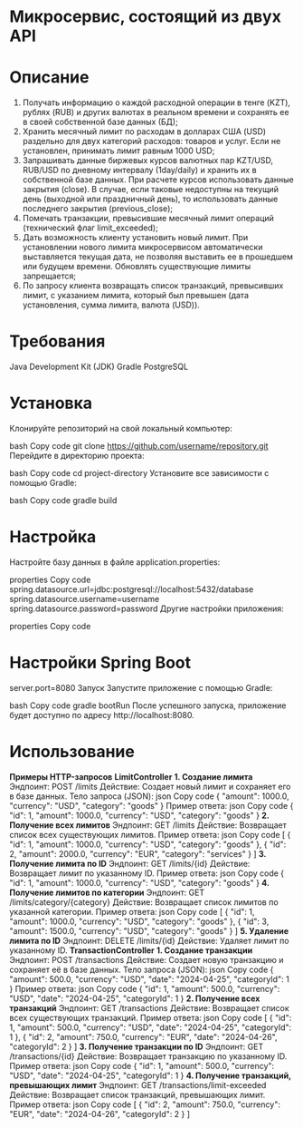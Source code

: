 # Микросервис, состоящий из двух API

# Описание

1.	Получать информацию о каждой расходной операции в тенге (KZT), рублях (RUB) и других валютах в реальном времени и сохранять ее в своей собственной базе данных (БД);
2.	Хранить месячный лимит по расходам в долларах США (USD) раздельно для двух категорий расходов: товаров и услуг. Если не установлен, принимать лимит равным 1000 USD;
3.	Запрашивать данные биржевых курсов валютных пар KZT/USD, RUB/USD по дневному интервалу (1day/daily) и хранить их в собственной базе данных. При расчете курсов использовать данные закрытия (close). В случае, если таковые недоступны на текущий день (выходной или праздничный день), то использовать данные последнего закрытия (previous_close);
4.	Помечать транзакции, превысившие месячный лимит операций (технический флаг limit_exceeded);
5.	Дать возможность клиенту установить новый лимит. При установлении нового лимита микросервисом автоматически выставляется текущая дата, не позволяя выставить ее в прошедшем или будущем времени. Обновлять существующие лимиты запрещается;
6.	По запросу клиента возвращать список транзакций, превысивших лимит, с указанием лимита, который был превышен (дата установления, сумма лимита, валюта (USD)).



# Требования
Java Development Kit (JDK)
Gradle
PostgreSQL
# Установка
Клонируйте репозиторий на свой локальный компьютер:

bash
Copy code
git clone https://github.com/username/repository.git
Перейдите в директорию проекта:

bash
Copy code
cd project-directory
Установите все зависимости с помощью Gradle:

bash
Copy code
gradle build
# Настройка
Настройте базу данных в файле application.properties:

properties
Copy code
spring.datasource.url=jdbc:postgresql://localhost:5432/database
spring.datasource.username=username
spring.datasource.password=password
Другие настройки приложения:

properties
Copy code
# Настройки Spring Boot
server.port=8080
Запуск
Запустите приложение с помощью Gradle:

bash
Copy code
gradle bootRun
После успешного запуска, приложение будет доступно по адресу http://localhost:8080.

# Использование

**Примеры HTTP-запросов**
**LimitController**
**1. Создание лимита**
Эндпоинт: POST /limits
Действие: Создает новый лимит и сохраняет его в базе данных.
Тело запроса (JSON):
json
Copy code
{
  "amount": 1000.0,
  "currency": "USD",
  "category": "goods"
}
Пример ответа:
json
Copy code
{
  "id": 1,
  "amount": 1000.0,
  "currency": "USD",
  "category": "goods"
}
**2. Получение всех лимитов**
Эндпоинт: GET /limits
Действие: Возвращает список всех существующих лимитов.
Пример ответа:
json
Copy code
[
  {
    "id": 1,
    "amount": 1000.0,
    "currency": "USD",
    "category": "goods"
  },
  {
    "id": 2,
    "amount": 2000.0,
    "currency": "EUR",
    "category": "services"
  }
]
**3. Получение лимита по ID**
Эндпоинт: GET /limits/{id}
Действие: Возвращает лимит по указанному ID.
Пример ответа:
json
Copy code
{
  "id": 1,
  "amount": 1000.0,
  "currency": "USD",
  "category": "goods"
}
**4. Получение лимитов по категории**
Эндпоинт: GET /limits/category/{category}
Действие: Возвращает список лимитов по указанной категории.
Пример ответа:
json
Copy code
[
  {
    "id": 1,
    "amount": 1000.0,
    "currency": "USD",
    "category": "goods"
  },
  {
    "id": 3,
    "amount": 1500.0,
    "currency": "USD",
    "category": "goods"
  }
]
**5. Удаление лимита по ID**
Эндпоинт: DELETE /limits/{id}
Действие: Удаляет лимит по указанному ID.
**TransactionController**
**1. Создание транзакции**
Эндпоинт: POST /transactions
Действие: Создает новую транзакцию и сохраняет её в базе данных.
Тело запроса (JSON):
json
Copy code
{
  "amount": 500.0,
  "currency": "USD",
  "date": "2024-04-25",
  "categoryId": 1
}
Пример ответа:
json
Copy code
{
  "id": 1,
  "amount": 500.0,
  "currency": "USD",
  "date": "2024-04-25",
  "categoryId": 1
}
**2. Получение всех транзакций**
Эндпоинт: GET /transactions
Действие: Возвращает список всех существующих транзакций.
Пример ответа:
json
Copy code
[
  {
    "id": 1,
    "amount": 500.0,
    "currency": "USD",
    "date": "2024-04-25",
    "categoryId": 1
  },
  {
    "id": 2,
    "amount": 750.0,
    "currency": "EUR",
    "date": "2024-04-26",
    "categoryId": 2
  }
]
**3. Получение транзакции по ID**
Эндпоинт: GET /transactions/{id}
Действие: Возвращает транзакцию по указанному ID.
Пример ответа:
json
Copy code
{
  "id": 1,
  "amount": 500.0,
  "currency": "USD",
  "date": "2024-04-25",
  "categoryId": 1
}
**4. Получение транзакций, превышающих лимит**
Эндпоинт: GET /transactions/limit-exceeded
Действие: Возвращает список транзакций, превышающих лимит.
Пример ответа:
json
Copy code
[
  {
    "id": 2,
    "amount": 750.0,
    "currency": "EUR",
    "date": "2024-04-26",
    "categoryId": 2
  }
]
